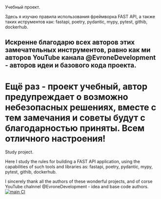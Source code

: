 Учебный проект.

  Здесь я изучаю правила использования фреймворка FAST API, а также таких иструментов как:
fastapi, poetry, pydantic, mypy, pytest, githib, dockerhub.

Искренне благодарю всех авторов этих замечательных инструментов, равно как ми авторов YouTube канала @EvroneDevelopment - авторов идеи и базового кода проекта.
---
  Ещё раз - проект учебный, автор предупреждает о возможно небезопасных решениях, вместе с тем замечания и советы будут с благодарностью приняты. 
Вcем отличного настроения!
===
Study project.

  Here I study the rules for building a FAST API application, using the capabilities of such tools and libraries as:
fastapi, poetry, pydantic, mypy, pytest, githib, dockerhub.

  I sincerely thank all the authors of these wonderful projects, and of corse YouTube chalnnel @EvroneDevelopment - idea and base code authors.
[![main CI](https://github.com/CloudHunterTHEreal/poetry_study/actions/workflows/ci.yml/badge.svg)](https://github.com/CloudHunterTHEreal/poetry_study/actions/workflows/ci.yml)
